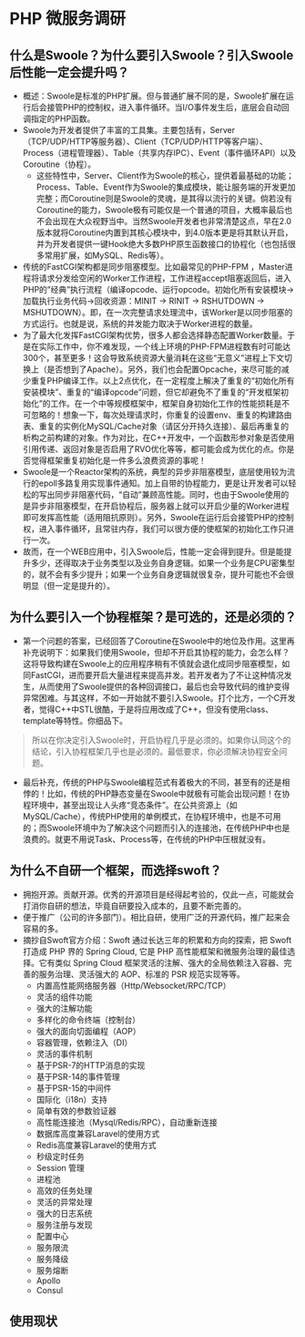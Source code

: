 # PHP 微服务调研
## 什么是Swoole？为什么要引入Swoole？引入Swoole后性能一定会提升吗？
* 概述：Swoole是标准的PHP扩展。但与普通扩展不同的是，Swoole扩展在运行后会接管PHP的控制权，进入事件循环。当I/O事件发生后，底层会自动回调指定的PHP函数。
* Swoole为开发者提供了丰富的工具集。主要包括有，Server（TCP/UDP/HTTP等服务器）、Client（TCP/UDP/HTTP等客户端）、Process（进程管理器）、Table（共享内存IPC）、Event（事件循环API）以及Coroutine（协程）。
	* 这些特性中，Server、Client作为Swoole的核心，提供着最基础的功能；Process、Table、Event作为Swoole的集成模块，能让服务端的开发更加完整；而Coroutine则是Swoole的灵魂，是其得以流行的关键。倘若没有Coroutine的能力，Swoole极有可能仅是一个普通的项目，大概率最后也不会出现在大众视野当中。当然Swoole开发者也非常清楚这点，早在2.0版本就将Coroutine内置到其核心模块中，到4.0版本更是将其默认开启，并为开发者提供一键Hook绝大多数PHP原生函数接口的协程化（也包括很多常用扩展，如MySQL、Redis等）。
* 传统的FastCGI架构都是同步阻塞模型。比如最常见的PHP-FPM ，Master进程将请求分发给空闲的Worker工作进程，工作进程accept阻塞返回后，进入PHP的”经典”执行流程（编译opcode、运行opcode。初始化所有安装模块->加载执行业务代码->回收资源：MINIT -> RINIT -> RSHUTDOWN -> MSHUTDOWN）。即，在一次完整请求处理流中，该Worker是以同步阻塞的方式运行。也就是说，系统的并发能力取决于Worker进程的数量。
* 为了最大化发挥FastCGI架构优势，很多人都会选择静态配置Worker数量。于是在实际工作中，你不难发现，一个线上环境的PHP-FPM进程数有时可能达300个，甚至更多！这会导致系统资源大量消耗在这些“无意义”进程上下文切换上（是否想到了Apache）。另外，我们也会配置Opcache，来尽可能的减少重复PHP编译工作。以上2点优化，在一定程度上解决了重复的“初始化所有安装模块”、重复的“编译opcode”问题，但它却避免不了重复的“开发框架初始化”的工作。在一个中等规模框架中，框架自身初始化工作的性能损耗是不可忽略的！想象一下，每次处理请求时，你重复的设置env、重复的构建路由表、重复的实例化MySQL/Cache对象（请区分开持久连接）、最后再重复的析构之前构建的对象。作为对比，在C++开发中，一个函数形参对象是否使用引用传递、返回对象是否启用了RVO优化等等，都可能会成为优化的点。你是否觉得框架重复初始化是一件多么浪费资源的事呢！
* Swoole是一个Reactor架构的系统，典型的异步非阻塞模型，底层使用较为流行的epoll多路复用实现事件通知。加上自带的协程能力，更是让开发者可以轻松的写出同步非阻塞代码，“自动”兼顾高性能。同时，也由于Swoole使用的是异步非阻塞模型，在开启协程后，服务器上就可以开启少量的Worker进程即可发挥高性能（适用阻抗原则）。另外，Swoole在运行后会接管PHP的控制权，进入事件循环，且常驻内存，我们可以很方便的使框架的初始化工作只进行一次。
* 故而，在一个WEB应用中，引入Swoole后，性能一定会得到提升。但是能提升多少，还得取决于业务类型以及业务自身逻辑。如果一个业务是CPU密集型的，就不会有多少提升；如果一个业务自身逻辑就很复杂，提升可能也不会很明显（但一定是提升的）。

## 为什么要引入一个协程框架？是可选的，还是必须的？
* 第一个问题的答案，已经回答了Coroutine在Swoole中的地位及作用。这里再补充说明下：如果我们使用Swoole，但却不开启其协程的能力，会怎么样？这将导致构建在Swoole上的应用程序稍有不慎就会退化成同步阻塞模型，如同FastCGI，进而要开启大量进程来提高并发。若开发者为了不让这种情况发生，从而使用了Swoole提供的各种回调接口，最后也会导致代码的维护变得异常困难。与其这样，不如一开始就不要引入Swoole。打个比方，一个C开发者，觉得C++中STL很酷，于是将应用改成了C++，但没有使用class、template等特性。你细品下。
> 所以在你决定引入Swoole时，开启协程几乎是必须的。如果你认同这个的结论，引入协程框架几乎也是必须的。最低要求，你必须解决协程安全问题。
* 最后补充，传统的PHP与Swoole编程范式有着极大的不同，甚至有的还是相悖的！比如，传统的PHP静态变量在Swoole中就极有可能会出现问题！在协程环境中，甚至出现让人头疼“竞态条件”。在公共资源上（如MySQL/Cache），传统PHP使用的单例模式，在协程环境中，也是不可用的；而Swoole环境中为了解决这个问题而引入的连接池，在传统PHP中也是浪费的。就更不用说Task、Process等，在传统的PHP中压根就没有。

## 为什么不自研一个框架，而选择swoft？ 
* 拥抱开源。贡献开源。优秀的开源项目是经得起考验的，仅此一点，可能就会打消你自研的想法，毕竟自研要投入成本的，且要不断完善的。
* 便于推广（公司的许多部门）。相比自研，使用广泛的开源代码，推广起来会容易的多。
* 摘抄自Swoft官方介绍：Swoft 通过长达三年的积累和方向的探索，把 Swoft 打造成 PHP 界的 Spring Cloud, 它是 PHP 高性能框架和微服务治理的最佳选择。它有类似 Spring Cloud 框架灵活的注解、强大的全局依赖注入容器、完善的服务治理、灵活强大的 AOP、标准的 PSR 规范实现等等。
	* 内置高性能网络服务器（Http/Websocket/RPC/TCP）
	* 灵活的组件功能
	* 强大的注解功能
	* 多样化的命令终端（控制台）
	* 强大的面向切面编程（AOP）
	* 容器管理，依赖注入（DI）
	* 灵活的事件机制
	* 基于PSR-7的HTTP消息的实现
	* 基于PSR-14的事件管理
	* 基于PSR-15的中间件
	* 国际化（i18n）支持
	* 简单有效的参数验证器
	* 高性能连接池（Mysql/Redis/RPC），自动重新连接
	* 数据库高度兼容Laravel的使用方式
	* Redis高度兼容Laravel的使用方式
	* 秒级定时任务
	* Session 管理
	* 进程池
	* 高效的任务处理
	* 灵活的异常处理
	* 强大的日志系统
	* 服务注册与发现
	* 配置中心
	* 服务限流
	* 服务降级
	* 服务熔断
	* Apollo
	* Consul

## 使用现状

